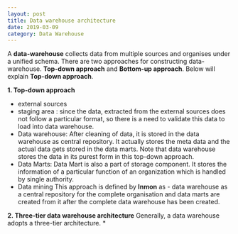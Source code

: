 ```yaml
---
layout: post
title: Data warehouse architecture
date: 2019-03-09
category: Data Warehouse
---
```

A **data-warehouse** collects data from multiple sources and organises under a unified schema. There are two approaches for constructing data-warehouse. **Top-down approach** and **Bottom-up approach**. Below will explain **Top-down approach**.

**1. Top-down approach**
*  external sources
* staging area : since the data, extracted from the external sources does not follow a particular format, so there is a need to validate this data to load into data warehouse. 
* Data warehouse: After cleaning of data, it is stored in the data warehouse as central repository. It actually stores the meta data and the actual data gets stored in the data marts. Note that data warehouse stores the data in its purest form in this top-down approach.
* Data Marts: Data Mart is also a part of storage component. It stores the information of a particular function of an organization which is handled by single authority.
* Data mining 
This approach is defined by **Inmon** as - data warehouse as a central repository for the complete organisation and data marts are created from it after the complete data warehouse has been created.

**2. Three-tier data warehouse architecture**
Generally, a data warehouse adopts a three-tier architecture.
* 